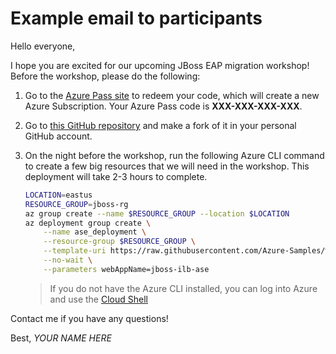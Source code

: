 # Example email to participants

Hello everyone,

I hope you are excited for our upcoming JBoss EAP migration workshop! Before the workshop, please do the following:

1. Go to the [Azure Pass site](https://www.microsoftazurepass.com/) to redeem your code, which will create a new Azure Subscription. Your Azure Pass code is **XXX-XXX-XXX-XXX**.
2. Go to [this GitHub repository](https://github.com/Azure-Samples/workshop-migrate-jboss-on-app-service) and make a fork of it in your personal GitHub account.
3. On the night before the workshop, run the following Azure CLI command to create a few big resources that we will need in the workshop. This deployment will take 2-3 hours to complete.

    ```bash
    LOCATION=eastus
    RESOURCE_GROUP=jboss-rg
    az group create --name $RESOURCE_GROUP --location $LOCATION
    az deployment group create \
        --name ase_deployment \
        --resource-group $RESOURCE_GROUP \
        --template-uri https://raw.githubusercontent.com/Azure-Samples/workshop-migrate-jboss-on-app-service/main/templates/ase-template.json \
        --no-wait \
        --parameters webAppName=jboss-ilb-ase
    ```

    > If you do not have the Azure CLI installed, you can log into Azure and use the [Cloud Shell]()

Contact me if you have any questions!

Best,
*YOUR NAME HERE*
